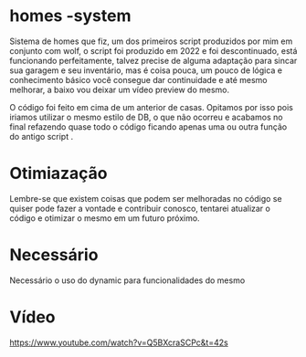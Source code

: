 # homes -system
Sistema de homes que fiz, um dos primeiros script produzidos por mim em conjunto com wolf, o script foi produzido em 2022 e foi descontinuado, está funcionando perfeitamente, talvez precise de alguma adaptação para sincar sua garagem e seu inventário, mas é coisa pouca, um pouco de lógica e conhecimento básico você consegue dar continuidade e até mesmo melhorar, a baixo vou deixar um vídeo preview do mesmo.

O código foi feito em cima de um anterior de casas. 
Opitamos por isso pois iriamos utilizar o mesmo estilo de DB, o que não ocorreu e acabamos no final refazendo quase todo o código ficando apenas
uma ou outra função do antigo script .

# Otimiazação
Lembre-se que existem coisas que podem ser melhoradas no código se quiser pode fazer a vontade e contribuir conosco, tentarei atualizar o código e otimizar o mesmo
em um futuro próximo.

# Necessário
Necessário o uso do dynamic para funcionalidades do mesmo


# Vídeo 
https://www.youtube.com/watch?v=Q5BXcraSCPc&t=42s